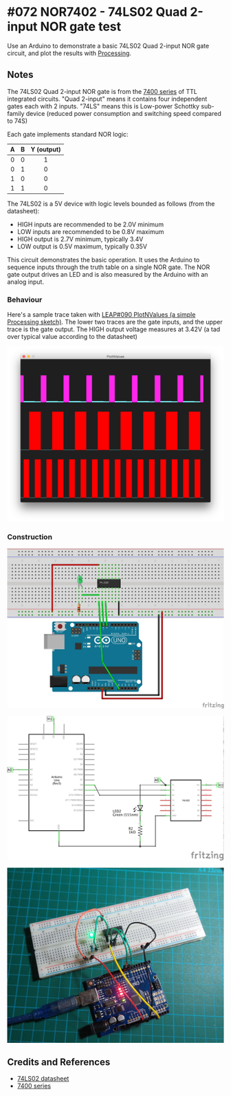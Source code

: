 # #072 NOR7402 - 74LS02 Quad 2-input NOR gate test

Use an Arduino to demonstrate a basic 74LS02 Quad 2-input NOR gate circuit, and plot the results with [Processing](https://www.processing.org).

## Notes

The 74LS02 Quad 2-input NOR gate is from the [7400 series](http://en.wikipedia.org/wiki/7400_series) of TTL integrated circuits.
"Quad 2-input" means it contains four independent gates each with 2 inputs.
"74LS" means this is Low-power Schottky sub-family device (reduced power consumption and switching speed compared to 74S)

Each gate implements standard NOR logic:

| A | B | Y (output) |
|:-:|:-:|:----------:|
| 0 | 0 | 1          |
| 0 | 1 | 0          |
| 1 | 0 | 0          |
| 1 | 1 | 0          |

The 74LS02 is a 5V device with logic levels bounded as follows (from the datasheet):

* HIGH inputs are recommended to be 2.0V minimum
* LOW inputs are recommended to be 0.8V maximum
* HIGH output is 2.7V minimum, typically 3.4V
* LOW output is 0.5V maximum, typically 0.35V

This circuit demonstrates the basic operation.
It uses the Arduino to sequence inputs through the truth table on a single NOR gate.
The NOR gate output drives an LED and is also measured by the Arduino with an analog input.

### Behaviour

Here's a sample trace taken with
[LEAP#090 PlotNValues (a simple Processing sketch)](../../playground/PlotNValues/).
The lower two traces are the gate inputs, and the upper trace is the gate output.
The HIGH output voltage measures at 3.42V (a tad over typical value according to the datasheet)

![processing trace](./assets/processing_trace.png?raw=true)

### Construction

![The Breadboard](./assets/NOR7402_bb.jpg?raw=true)

![The Schematic](./assets/NOR7402_schematic.jpg?raw=true)

![The Build](./assets/NOR7402_build.jpg?raw=true)

## Credits and References

* [74LS02 datasheet](https://www.futurlec.com/74LS/74LS02.shtml)
* [7400 series](../../notebook/logic_families/)
